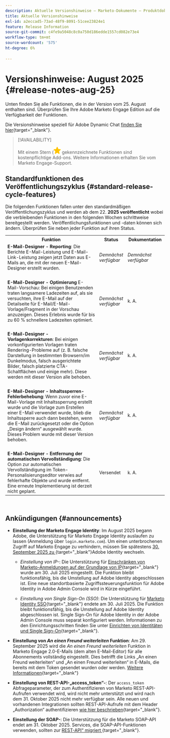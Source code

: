 ```yaml
---
description: Aktuelle Versionshinweise – Marketo-Dokumente – Produktdokumentation
title: Aktuelle Versionshinweise
exl-id: a2eccad5-73ad-48f9-8091-51cee23824e1
feature: Release Information
source-git-commit: c4fe9a5048c8c0a750d186edde1557cd082e73e4
workflow-type: tm+mt
source-wordcount: '575'
ht-degree: 6%

---
```


# Versionshinweise: August 2025 {#release-notes-aug-25}

Unten finden Sie alle Funktionen, die in der Version vom 25. August enthalten sind. Überprüfen Sie Ihre Adobe Marketo Engage Edition auf die Verfügbarkeit der Funktionen.

Die Versionshinweise speziell für Adobe Dynamic Chat [finden Sie hier](/help/marketo/release-notes/dynamic-chat.md){target="_blank"}.

>[!AVAILABILITY]
>
>Mit einem Stern (![star](assets/yellow-star.png) gekennzeichnete Funktionen sind kostenpflichtige Add-ons. Weitere Informationen erhalten Sie vom Marketo Engage-Support.

## Standardfunktionen des Veröffentlichungszyklus {#standard-release-cycle-features}

Die folgenden Funktionen fallen unter den standardmäßigen Veröffentlichungszyklus und werden ab dem 22. **2025 veröffentlicht** wobei die verbleibenden Funktionen in den folgenden Wochen schrittweise bereitgestellt werden. Veröffentlichungsfunktionen und -daten können sich ändern. Überprüfen Sie neben jeder Funktion auf ihren Status.

<table style="table-layout:auto">
 <tbody>
 <tr>
   <th style="width:65%">Funktion</th>
   <th style="width:10%">Status</th>
   <th style="width:25%">Dokumentation</th>
  </tr>
  <tr>
   <td><strong>E-Mail-Designer - Reporting</strong>: Die Berichte E-Mail-Leistung und E-Mail-Link-Leistung zeigen jetzt Daten aus E-Mails an, die mit der neuen E-Mail-Designer erstellt wurden.</td>
   <td><i>Demnächst verfügbar</i></td>
   <td><i>Demnächst verfügbar</i></td>
  </tr>
  <tr>
   <td> </td>
   <td> </td>
   <td> </td>
  </tr>
  <tr>
   <td><strong>E-Mail-Designer - Optimierung </strong> E-Mail-Vorschau: Bei einigen Benutzenden traten langsamere Ladezeiten auf, als sie versuchten, ihre E-Mail auf der Detailseite für E-Mail/E-Mail-Vorlage/Fragment in der Vorschau anzuzeigen. Dieses Erlebnis wurde für bis zu 60 % schnellere Ladezeiten optimiert.</td>
   <td><i>Demnächst verfügbar</i></td>
   <td>k. A.</td>
  </tr>
  <tr>
   <td> </td>
   <td> </td>
   <td> </td>
  </tr>
  <tr>
   <td><strong>E-Mail-Designer - Vorlagenkorrekturen</strong>: Bei einigen vorkonfigurierten Vorlagen traten Rendering-Probleme auf (z. B. falsche Darstellung in bestimmten Browsern/im Dunkelmodus, falsch ausgerichtete Bilder, falsch platzierte CTA-Schaltflächen und einige mehr). Diese werden mit dieser Version alle behoben.</td>
   <td><i>Demnächst verfügbar</i></td>
   <td>k. A.</td>
  </tr>
  <tr>
   <td> </td>
   <td> </td>
   <td> </td>
  </tr>
  <tr>
   <td><strong>E-Mail-Designer - Inhaltssperren-Fehlerbehebung</strong>: Wenn zuvor eine E-Mail-Vorlage mit Inhaltssperrung erstellt wurde und die Vorlage zum Erstellen einer E-Mail verwendet wurde, blieb die Inhaltssperre auch dann bestehen, wenn die E-Mail zurückgesetzt oder die Option „Design ändern“ ausgewählt wurde. Dieses Problem wurde mit dieser Version behoben.</td>
   <td><i>Demnächst verfügbar</i></td>
   <td>k. A.</td>
  </tr>
  <tr>
   <td> </td>
   <td> </td>
   <td> </td>
  </tr>
  <tr>
   <td><strong>E-Mail-Designer - Entfernung der automatischen Vervollständigung</strong>: Die Option zur automatischen Vervollständigung im Token-Personalisierungseditor verwies auf fehlerhafte Objekte und wurde entfernt. Eine erneute Implementierung ist derzeit nicht geplant.</td>
   <td>Versendet</td>
   <td>k. A.</td>
  </tr>
 </tbody>
</table>
<br/>

## Ankündigungen {#announcements}

* **Einstellung der Marketo Engage Identity**: Im August 2025 begann Adobe, die Unterstützung für Marketo Engage Identity auslaufen zu lassen (Anmeldung über `login.marketo.com`). Um einen unterbrochenen Zugriff auf Marketo Engage zu verhindern, müssen Sie spätestens [ 30. September 2025 zu ](https://experienceleague.adobe.com/en/docs/marketo/using/product-docs/administration/marketo-with-adobe-identity/adobe-identity-management-overview){target="_blank"}Adobe Identity wechseln.

   * _Einstellung von IP-_: Die Unterstützung für [Einschränken von Marketo-Anmeldungen auf der Grundlage von IP](https://experienceleague.adobe.com/en/docs/marketo/using/product-docs/administration/settings/restrict-marketo-logins-based-on-ip){target="_blank"} wurde am 30. Juli 2025 eingestellt. Die Funktion bleibt funktionsfähig, bis die Umstellung auf Adobe Identity abgeschlossen ist. Eine neue standortbasierte Zugriffssteuerungsfunktion für Adobe Identity in Adobe Admin Console wird in Kürze eingeführt.

   * _Einstellung von Single Sign-On (SSO)_: Die Unterstützung für [Marketo Identity SSO](https://experienceleague.adobe.com/en/docs/marketo/using/product-docs/administration/additional-integrations/add-single-sign-on-to-a-portal){target="_blank"} endete am 30. Juli 2025. Die Funktion bleibt funktionsfähig, bis die Umstellung auf Adobe Identity abgeschlossen ist. Single Sign-On für Adobe Identity in der Adobe Admin Console muss separat konfiguriert werden. Informationen zu den Einrichtungsschritten finden Sie unter [Einrichten von Identitäten und Single Sign-On](https://helpx.adobe.com/de/enterprise/using/set-up-identity.html){target="_blank"}.

* **Einstellung von _An einen Freund weiterleiten_ Funktion**: Am 29. September 2025 wird die _An einen Freund weiterleiten_ Funktion in Marketo Engage 2.0-E-Mails (dem alten E-Mail-Editor) für alle Abonnements vollständig eingestellt. Dies betrifft die Links „An einen Freund weiterleiten“ und „An einen Freund weiterleiten“ in E-Mails, die bereits mit dem Token gesendet wurden oder werden. [Weitere Informationen](https://nation.marketo.com/t5/product-blogs/deprecation-of-forward-to-a-friend/ba-p/358045#M2889){target="_blank"}

* **Einstellung von REST-API-„access_token“-**: Der `access_token` Abfrageparameter, der zum Authentifizieren von Marketo REST-API-Aufrufen verwendet wird, wird nicht mehr unterstützt und wird nach dem 31. Oktober 2025 nicht mehr verfügbar sein. Alle neuen und vorhandenen Integrationen sollten REST-API-Aufrufe mit dem Header „Authorization“ authentifizieren [wie hier beschrieben](https://experienceleague.adobe.com/en/docs/marketo-developer/marketo/rest/authentication){target="_blank"}.

* **Einstellung der SOAP-**: Die Unterstützung für die Marketo SOAP-API endet am 31. Oktober 2025. Services, die SOAP-API-Funktionen verwenden, sollten zur [REST-API“ migriert ](https://experienceleague.adobe.com/en/docs/marketo-developer/marketo/rest/rest-api){target="_blank"}.
